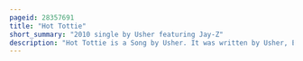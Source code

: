 ```yaml
---
pageid: 28357691
title: "Hot Tottie"
short_summary: "2010 single by Usher featuring Jay-Z"
description: "Hot Tottie is a Song by Usher. It was written by Usher, Ester Dean, Jay-Z and Polow Da Don, with the latter producing it. The Song includes Guest Vocals by rapper Jay-Z and Background Vocals by Ester Dean. It is the second single in the United States and Canada from his Ep, Versus Ep, which is an Extension of his sixth Studio Album, Raymond V. Raymond. The Song was sent to rhythmic and urban Airplay on August 9 2010. 'Hot Tottie' samples Big Tymers's 'Big Ballin'' off their 1998 album How you luv that Vol. 2."
---
```

